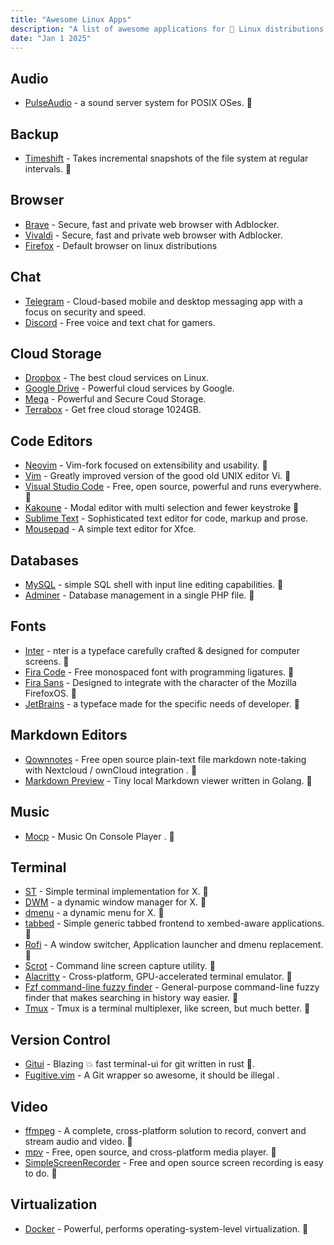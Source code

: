 ```yaml
---
title: "Awesome Linux Apps"
description: "A list of awesome applications for 🐧 Linux distributions."
date: "Jan 1 2025"
---
```


## Audio

- [PulseAudio](https://www.freedesktop.org/wiki/Software/PulseAudio/) - a sound server system for POSIX OSes. 👏

## Backup

- [Timeshift](http://www.teejeetech.in/p/timeshift.html) - Takes incremental snapshots of the file system at regular intervals. 👏

## Browser

- [Brave](https://brave.com/) - Secure, fast and private web browser with Adblocker.
- [Vivaldi](https://vivaldi.com/) - Secure, fast and private web browser with Adblocker.
- [Firefox](https://www.mozilla.org/) - Default browser on linux distributions

## Chat

- [Telegram](https://telegram.org) - Cloud-based mobile and desktop messaging app with a focus on security and speed.
- [Discord](https://discord.com/) - Free voice and text chat for gamers.

## Cloud Storage

- [Dropbox](https://www.dropbox.com) - The best cloud services on Linux.
- [Google Drive](https://drive.google.com) - Powerful cloud services by Google.
- [Mega](https://mega.io/start) - Powerful and Secure Coud Storage.
- [Terrabox](https://www.terabox.com/) - Get free cloud storage 1024GB.

## Code Editors

- [Neovim](https://github.com/neovim/neovim) - Vim-fork focused on extensibility and usability. 👏
- [Vim](https://github.com/vim/vim) - Greatly improved version of the good old UNIX editor Vi. 👏
- [Visual Studio Code](https://github.com/Microsoft/vscode) - Free, open source, powerful and runs everywhere. 👏
- [Kakoune](https://github.com/mawww/kakoune) - Modal editor with multi selection and fewer keystroke 👏
- [Sublime Text](https://www.sublimetext.com/) - Sophisticated text editor for code, markup and prose.
- [Mousepad](https://github.com/codebrainz/mousepad) - A simple text editor for Xfce.

## Databases

- [MySQL](https://dev.mysql.com/doc/refman/8.4/en/mysql.html) - simple SQL shell with input line editing capabilities. 👏
- [Adminer](https://www.adminer.org/) - Database management in a single PHP file. 👏

## Fonts

- [Inter](https://github.com/rsms/inter) - nter is a typeface carefully crafted & designed for computer screens. 👏
- [Fira Code](https://github.com/tonsky/FiraCode) - Free monospaced font with programming ligatures. 👏
- [Fira Sans](https://fonts.google.com/specimen/Fira+Sans) - Designed to integrate with the character of the Mozilla FirefoxOS. 👏
- [JetBrains](https://github.com/ryanoasis/nerd-fonts/) - a typeface made for the specific needs of developer. 👏

## Markdown Editors

- [Qownnotes](https://www.qownnotes.org/) - Free open source plain-text file markdown note-taking with Nextcloud / ownCloud integration . 👏
- [Markdown Preview](https://github.com/sxyazi/markdown-viewer) - Tiny local Markdown viewer written in Golang. 👏

## Music

- [Mocp](https://github.com/jonsafari/mocp) - Music On Console Player . 👏

## Terminal

- [ST](https://st.suckless.org/) - Simple terminal implementation for X. 👏
- [DWM](https://dwm.suckless.org/) - a dynamic window manager for X. 👏
- [dmenu](https://tools.suckless.org/dmenu/) - a dynamic menu for X. 👏
- [tabbed](https://tools.suckless.org/tabbed/) - Simple generic tabbed frontend to xembed-aware applications. 👏
- [Rofi](https://github.com/davatorium/rofi) - A window switcher, Application launcher and dmenu replacement. 👏
- [Scrot](https://st.suckless.org/) - Command line screen capture utility. 👏
- [Alacritty](https://github.com/jwilm/alacritty) - Cross-platform, GPU-accelerated terminal emulator. 👏
- [Fzf command-line fuzzy finder](https://github.com/junegunn/fzf) - General-purpose command-line fuzzy finder that makes searching in history way easier. 👏
- [Tmux](https://github.com/tmux/tmux/) - Tmux is a terminal multiplexer, like screen, but much better. 👏

## Version Control

- [Gitui](https://github.com/extrawurst/gitui) - Blazing 💥 fast terminal-ui for git written in rust 🦀.
- [Fugitive.vim](https://github.com/tpope/vim-fugitive) - A Git wrapper so awesome, it should be illegal .

## Video

- [ffmpeg](https://www.ffmpeg.org/) - A complete, cross-platform solution to record, convert and stream audio and video. 👏
- [mpv](https://github.com/mpv-player/mpv) - Free, open source, and cross-platform media player. 👏
- [SimpleScreenRecorder](https://github.com/MaartenBaert/ssr) - Free and open source screen recording is easy to do. 👏

## Virtualization

- [Docker](https://www.docker.com/) - Powerful, performs operating-system-level virtualization. 👏
